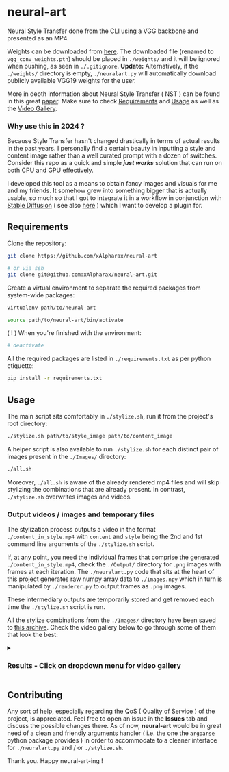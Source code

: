 # neural-art

Neural Style Transfer done from the CLI using a VGG backbone and presented as an MP4.

Weights can be downloaded from [here](https://files.catbox.moe/wcao20.pth). The downloaded file (renamed to `vgg_conv_weights.pth`) should be placed in `./weights/` and it will be ignored when pushing, as seen in `./.gitignore`. **Update:** Alternatively, if the `./weights/` directory is empty, `./neuralart.py` will automatically download publicly available VGG19 weights for the user.

More in depth information about Neural Style Transfer ( NST ) can be found in this great [paper](https://arxiv.org/abs/1705.04058). Make sure to check [Requirements](#requirements) and [Usage](#usage) as well as the [Video Gallery](#results---click-on-dropdown-menu-for-video-gallery).

### Why use this in 2024 ?

Because Style Transfer hasn't changed drastically in terms of actual results in the past years. I personally find a certain beauty in inputting a style and content image rather than a well curated prompt with a dozen of switches. Consider this repo as a quick and simple ***just works*** solution that can run on both CPU and GPU effectively.

I developed this tool as a means to obtain fancy images and visuals for me and my friends. It somehow grew into something bigger that is actually usable, so much so that I got to integrate it in a workflow in conjunction with [Stable Diffusion](https://github.com/CompVis/stable-diffusion) ( see also [here](https://github.com/AUTOMATIC1111/stable-diffusion-webui) ) which I want to develop a plugin for.

## Requirements

Clone the repository:

```bash
git clone https://github.com/xAlpharax/neural-art

# or via ssh
git clone git@github.com:xAlpharax/neural-art.git
```

Create a virtual environment to separate the required packages from system-wide packages:

```bash
virtualenv path/to/neural-art

source path/to/neural-art/bin/activate
```

( ! ) When you're finished with the environment:

```bash
# deactivate
```

All the required packages are listed in `./requirements.txt` as per python etiquette:

```bash
pip install -r requirements.txt
```

## Usage

The main script sits comfortably in `./stylize.sh`, run it from the project's root directory:

```bash
./stylize.sh path/to/style_image path/to/content_image
```

A helper script is also available to run `./stylize.sh` for each distinct pair of images present in the `./Images/` directory:

```bash
./all.sh
```

Moreover, `./all.sh` is aware of the already rendered mp4 files and will skip stylizing the combinations that are already present. In contrast, `./stylize.sh` overwrites images and videos.

### Output videos / images and temporary files

The stylization process outputs a video in the format `./content_in_style.mp4` with `content` and `style` being the 2nd and 1st command line arguments of the `./stylize.sh` script.

If, at any point, you need the individual frames that comprise the generated `./content_in_style.mp4`, check the `./Output/` directory for `.png` images with frames at each iteration.
The `./neuralart.py` code that sits at the heart of this project generates raw numpy array data to `./images.npy` which in turn is manipulated by `./renderer.py` to output frames as `.png` images.

These intermediary outputs are temporarily stored and get removed each time the `./stylize.sh` script is run.

All the stylize combinations from the `./Images/` directory have been saved to [this archive](https://drive.google.com/file/d/1k_ECmiHe3l0uS0ps2faWk8PHAOaNYZPp). Check the video gallery below to go through some of them that look the best:


<details>


<summary><h3>Results - Click on dropdown menu for video gallery</h3></summary>


Starry Night in various other styles 8

https://github.com/xAlpharax/neural-art/assets/42233094/6d60fa23-45eb-4af6-a41d-e97df4cc2fb7

https://github.com/xAlpharax/neural-art/assets/42233094/83160305-e397-40f8-94f6-db61fc25b4a4

https://github.com/xAlpharax/neural-art/assets/42233094/4ff8fa14-50c0-4d5f-b744-098555681cde

https://github.com/xAlpharax/neural-art/assets/42233094/fe75e32d-d0f1-43eb-a5dc-8a74c1eeceec

https://github.com/xAlpharax/neural-art/assets/42233094/131cfbae-ca6c-4b06-aa01-05e1f2557021

https://github.com/xAlpharax/neural-art/assets/42233094/4e108c08-c365-49e1-ad14-0d993621d6d2

https://github.com/xAlpharax/neural-art/assets/42233094/bdfd99d0-06de-4753-899c-6c0e22b05b83

https://github.com/xAlpharax/neural-art/assets/42233094/e50cf174-20c9-4dc1-9cc9-960122147bae


Monet in various other styles 7

https://github.com/xAlpharax/neural-art/assets/42233094/49b04fe6-494f-47d5-9827-eb6dfbf850dd

https://github.com/xAlpharax/neural-art/assets/42233094/71419dbf-ab55-4011-9ce3-b4c1b9fbd5d6

https://github.com/xAlpharax/neural-art/assets/42233094/11081f9d-a629-4693-9894-fb5d9eb55ad1

https://github.com/xAlpharax/neural-art/assets/42233094/b282f2b9-bf52-4653-9b01-37fe90e99a47

https://github.com/xAlpharax/neural-art/assets/42233094/c8f54e6c-0067-4240-af20-85a9427b53b8

https://github.com/xAlpharax/neural-art/assets/42233094/1d632241-3e6c-4f46-9186-e92421d2b29c

https://github.com/xAlpharax/neural-art/assets/42233094/0be8f741-c424-4f47-956d-4308c1f5ec14


Colorful in various other styles 6

https://github.com/xAlpharax/neural-art/assets/42233094/510b5591-a3a1-4205-9533-b40046164852

https://github.com/xAlpharax/neural-art/assets/42233094/73788e8b-c6cc-4436-9286-c8a3ac183095

https://github.com/xAlpharax/neural-art/assets/42233094/60130d15-6cdd-4c9e-96f5-66d6f47959de

https://github.com/xAlpharax/neural-art/assets/42233094/b0d62d42-9c57-4426-ba3a-ac852f4872b2

https://github.com/xAlpharax/neural-art/assets/42233094/953660a6-070e-4f62-81dd-4b97a25dfb8f

https://github.com/xAlpharax/neural-art/assets/42233094/d7f6cd57-7524-42de-a098-c491324c50a3


Azzalee in various other styles 5

https://github.com/xAlpharax/neural-art/assets/42233094/ec8595af-7b96-4810-b888-c6ef80a1d6da

https://github.com/xAlpharax/neural-art/assets/42233094/91a49410-a9d5-46ae-8fa6-57715d18b485

https://github.com/xAlpharax/neural-art/assets/42233094/1c16a765-4321-45db-a119-c5b44edf9b4a

https://github.com/xAlpharax/neural-art/assets/42233094/b2375f7c-46cf-45a3-89cb-4dbf54e68ca4

https://github.com/xAlpharax/neural-art/assets/42233094/927f429d-e8a5-4165-b2b5-79a1338651e0


Jitter Doll in various other styles 5

https://github.com/xAlpharax/neural-art/assets/42233094/9d988d8e-b6c0-4dfd-9f3d-5cb006901aaa

https://github.com/xAlpharax/neural-art/assets/42233094/40e05578-881e-4be8-a8e2-75ed388f1ace

https://github.com/xAlpharax/neural-art/assets/42233094/5a98489c-8ad9-4708-8b47-35af1e216c1b

https://github.com/xAlpharax/neural-art/assets/42233094/bbca966d-bba1-4f3c-927f-3ca7836fe150

https://github.com/xAlpharax/neural-art/assets/42233094/2347bfa3-f4c4-402b-b9c9-bef48f2c147b


Shade in various other styles 7

https://github.com/xAlpharax/neural-art/assets/42233094/da894522-1cfc-492d-b2ec-7f0a6a23fb4d

https://github.com/xAlpharax/neural-art/assets/42233094/682427bb-f5c1-439d-b535-9cb056a9a022

https://github.com/xAlpharax/neural-art/assets/42233094/4f9a1e7a-1930-4503-8288-0353b63a213b

https://github.com/xAlpharax/neural-art/assets/42233094/082be485-ff88-48d0-960e-0883e903dfc2

https://github.com/xAlpharax/neural-art/assets/42233094/80015d89-5a75-4487-b4c7-a7b04341585b

https://github.com/xAlpharax/neural-art/assets/42233094/d277e8df-eef7-4f99-9a52-0bd908a30f2e

https://github.com/xAlpharax/neural-art/assets/42233094/fb5a8ffe-5aca-42bb-941f-bbd37eef9fe3


Abstract in various other styles 6

https://github.com/xAlpharax/neural-art/assets/42233094/50bb24f6-f869-4508-8598-9d0795adcc2e

https://github.com/xAlpharax/neural-art/assets/42233094/f38d2c3e-54f2-442a-a583-a1327cd763d4

https://github.com/xAlpharax/neural-art/assets/42233094/1fd17d45-51ae-4d1f-9b43-776beb0a802b

https://github.com/xAlpharax/neural-art/assets/42233094/f282cc37-17bb-451a-b213-0bb6ad3de5a7

https://github.com/xAlpharax/neural-art/assets/42233094/b2ec336a-ed80-4750-b620-d600987dd3cc

https://github.com/xAlpharax/neural-art/assets/42233094/89bc91fd-c311-4d8c-a1fc-b2a747432fc0


Gift in various other styles 5

https://github.com/xAlpharax/neural-art/assets/42233094/0423c75c-3db5-45f6-b579-ef1c0fe95475

https://github.com/xAlpharax/neural-art/assets/42233094/18182505-e66d-4d2e-86e1-b0094ee11cfc

https://github.com/xAlpharax/neural-art/assets/42233094/5ae434ae-936f-4ca0-bfc6-29775355505f

https://github.com/xAlpharax/neural-art/assets/42233094/1713e3bb-c34b-4790-8c30-3447aedfbcd3

https://github.com/xAlpharax/neural-art/assets/42233094/9a87adc8-d00d-4303-bd2f-3677d6a68ce7


kanade in various other styles 8

https://github.com/xAlpharax/neural-art/assets/42233094/695b3a78-0cb2-4a10-97f2-8d3a875ff265

https://github.com/xAlpharax/neural-art/assets/42233094/1d991b79-dca1-4fe6-bda6-9a8d38f134e7

https://github.com/xAlpharax/neural-art/assets/42233094/bd2b83b1-823b-4734-88d6-622858e18b74

https://github.com/xAlpharax/neural-art/assets/42233094/411ada80-b4db-4721-b0d7-7be059e96970

https://github.com/xAlpharax/neural-art/assets/42233094/4a6cf35b-087b-4b9a-b617-f9f22ca48047

https://github.com/xAlpharax/neural-art/assets/42233094/6bea757f-1918-4674-9324-c57b4cd3401a

https://github.com/xAlpharax/neural-art/assets/42233094/10c7c5fb-1a9b-4e19-82e7-e2d27cb2b079

https://github.com/xAlpharax/neural-art/assets/42233094/89ad03b0-8213-4b70-9b6a-b1ac55e8f2d0


bunnies in various other styles 5

https://github.com/xAlpharax/neural-art/assets/42233094/29bbcfa0-fd2e-484c-abf4-5bbcfe7aee44

https://github.com/xAlpharax/neural-art/assets/42233094/286f23cb-90ed-4ba1-b79c-06450d15e7bb

https://github.com/xAlpharax/neural-art/assets/42233094/a9ab3606-921e-4add-adf0-2b927a5dc62b

https://github.com/xAlpharax/neural-art/assets/42233094/ac94a895-5e7f-4c77-8e24-9c297a970f6a

https://github.com/xAlpharax/neural-art/assets/42233094/86113129-c4be-445d-a017-6fa394d83fda


cute in various other styles 5

https://github.com/xAlpharax/neural-art/assets/42233094/6b7fc161-ff87-4b68-8035-7bb3c3e5a417

https://github.com/xAlpharax/neural-art/assets/42233094/4dceae73-1ad4-4ed2-b8bf-6f7e909a1440

https://github.com/xAlpharax/neural-art/assets/42233094/667a66c1-f4f9-408e-aa9c-06c7e4af21e0

https://github.com/xAlpharax/neural-art/assets/42233094/f4334996-f1a5-4c57-add1-8781dfc6a8e0

https://github.com/xAlpharax/neural-art/assets/42233094/92c5f9bb-4224-4d0f-af2f-f7113904ed0f


kek in various other styles 2

https://github.com/xAlpharax/neural-art/assets/42233094/36dd6f3f-aca6-4e0f-8be8-3fd3ec4ab772

https://github.com/xAlpharax/neural-art/assets/42233094/3bd2433a-54d1-40e2-9d00-cb165f6a2985


Tarantula reference:)

https://github.com/xAlpharax/neural-art/assets/42233094/555a4675-da19-4fa6-9104-1ee2c63a7f8b


</details>


## Contributing

Any sort of help, especially regarding the QoS ( Quality of Service ) of the project, is appreciated. Feel free to open an issue in the **Issues** tab and discuss the possible changes there. As of now, **neural-art** would be in great need of a clean and friendly arguments handler ( i.e. the one the `argparse` python package provides ) in order to accommodate to a cleaner interface for `./neuralart.py` and / or `./stylize.sh`.

Thank you. Happy neural-art-ing !
